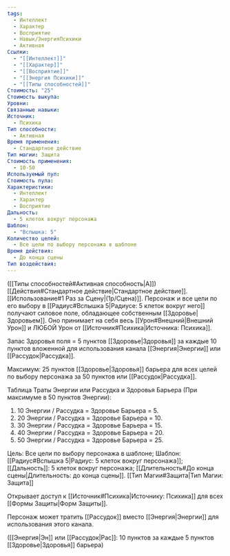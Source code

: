 ```yaml
---
tags:
  - Интеллект
  - Характер
  - Восприятие
  - Навык/ЭнергияПсихики
  - Активная
Ссылки:
  - "[[Интеллект]]"
  - "[[Характер]]"
  - "[[Восприятие]]"
  - "[[Энергия Психики]]"
  - "[[Типы способностей]]"
Стоимость: "25"
Стоимость выкупа: 
Уровни: 
Связанные навыки: 
Источник:
  - Психика
Тип способности:
  - Активная
Время применения:
  - Стандартное действие
Тип магии: Защита
Стоимость применения:
  - 10-50
Используемый пул: 
Стоимость пула: 
Характеристики:
  - Интеллект
  - Характер
  - Восприятие
Дальность:
  - 5 клеток вокруг персонажа
Шаблон:
  - "Вспышка: 5"
Количество целей:
  - Все цели по выбору персонажа в шаблоне
Время действия:
  - До конца сцены
Тип воздействия:
---
```

([[Типы способностей#Активная способность|А]]) [[Действия#Стандартное действие|Стандартное действие]]. [[Использование#1 Раз за Сцену|(1р/Сцена)]]. Персонаж и все цели по его выбору в  [[Радиус#Вспышка 5|Радиусе: 5 клеток вокруг него]] получают силовое поле, обладающее собственным [[Здоровье|Здоровьем]]. Оно принимает на себя весь [[Урон#Внешний|Внешний Урон]] и ЛЮБОЙ Урон от [[Источник#Психика|Источника: Психика]].

Запас Здоровья поля = 5 пунктов [[Здоровье|Здоровья]] за каждые 10 пунктов вложенной для использования канала [[Энергия|Энергии]] или [[Рассудок|Рассудка]].

Максимум: 25 пунктов [[Здоровье|Здоровья]] барьера для всех целей по выбору персонажа за 50 пунктов или [[Рассудок|Рассудка]].

Таблица Траты Энергии или Рассудка и Здоровья Барьера
(При максимуме в 50 пунктов Энергии):

1. 10 Энергии / Рассудка = Здоровье Барьера = 5.
2. 20 Энергии / Рассудка = Здоровье Барьера = 10.
3. 30 Энергии / Рассудка = Здоровье Барьера = 15.
4. 40 Энергии / Рассудка = Здоровье Барьера = 20.
5. 50 Энергии / Рассудка = Здоровье Барьера = 25.

Цель: Все цели по выбору персонажа в шаблоне; Шаблон: [[Радиус#Вспышка 5|Радиус: 5 клеток вокруг персонажа]]; [[Дальность]]: 5 клеток вокруг персонажа; [[Длительность#До конца сцены|Длительность: до конца сцены]]. [[Тип Магии#Защита|Тип Магии: Защита]]

Открывает доступ к [[Источник#Психика|Источнику: Психика]] для всех [[Формы Защиты|Форм Защиты]]. 

Персонаж может тратить [[Рассудок]] вместо [[Энергия|Энергии]] для использования этого канала. 

([[Энергия|Эн]] или [[Рассудок|Рас]]: 10 пунктов за каждые 5 пунктов [[Здоровье|Здоровья]] барьера)